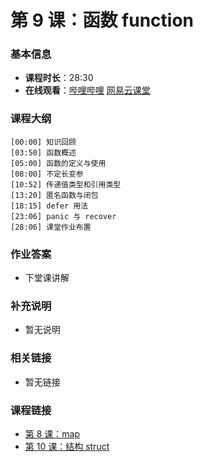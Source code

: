 第 9 课：函数 function
==========================

### 基本信息

- **课程时长**：28:30
- **在线观看**：[哔哩哔哩](https://www.bilibili.com/video/BV18L411g77S/) [网易云课堂](http://study.163.com/course/courseLearn.htm?courseId=306002#/learn/video?lessonId=421020&courseId=306002)

### 课程大纲

	[00:00] 知识回顾
	[03:50] 函数概述
	[05:00] 函数的定义与使用
	[08:00] 不定长变参
	[10:52] 传递值类型和引用类型
	[13:20] 匿名函数与闭包
	[18:15] defer 用法
	[23:06] panic 与 recover
	[28:06] 课堂作业布置
	
### 作业答案

- 下堂课讲解

### 补充说明

- 暂无说明

### 相关链接

- 暂无链接

### 课程链接

- [第 8 课：map](lecture8.md)
- [第 10 课：结构 struct](lecture10.md)
